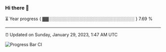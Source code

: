 ### Hi there 👋

⏳ Year progress { ▓▓░░░░░░░░░░░░░░░░░░░░░░░░░░░░ } 7.69 %

---

⏰ Updated on Sunday, January 29, 2023, 1:47 AM UTC

![Progress Bar CI](https://github.com/arthurbuhl/arthurbuhl/workflows/Progress%20Bar%20CI/badge.svg)
